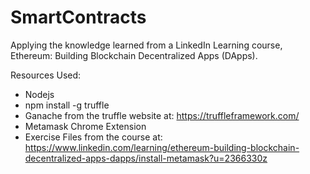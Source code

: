 # SmartContracts
Applying the knowledge learned from a LinkedIn Learning course,  Ethereum: Building Blockchain Decentralized Apps (DApps).

Resources Used:
- Nodejs
- npm install -g truffle
- Ganache from the truffle website at: https://truffleframework.com/
- Metamask Chrome Extension
- Exercise Files from the course at: https://www.linkedin.com/learning/ethereum-building-blockchain-decentralized-apps-dapps/install-metamask?u=2366330z
